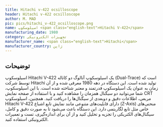 ```yaml
---
title: Hitachi v-422 ocsilloscope
header: Hitachi v-422 ocsilloscope
author: M. MAD
pic: pics/hitachi_v-422_ocsilloscope.png
name: اسیلوسکوپ <span class="english-text">Hitachi V-422</span>
manufacturing_date: 1980
category: تجهیزات الکترونیکی
manufacturer_name: <span class="english-text">Hitachi</span>
manufacturer_country: ژاپن
---
```


<h2 class="fa-IR-explanation-header">توضیحات</h2>
<p>
اسیلوسکوپ
<span class="english-text">Hitachi V-422</span>
یک اسیلوسکوپ آنالوگ دو کاناله
<span class="english-text">(Dual-Trace)</span>
است که توسط شرکت
<span class="english-text">Hitachi</span>
تولید شده است. این دستگاه در دهه 1980 معرفی شده و از آن زمان به عنوان یک
اسیلوسکوپ قدرتمند و معتبر شناخته شده است. با این اسیلوسکوپ، شما می‌توانید دو
سیگنال همزمان را مشاهده کنید و با استفاده از صفحه نمایش
<span class="english-text">CRT</span>
مربعی، اطلاعات دقیق و دوبعدی از سیگنال‌ها را دریافت کنید. همچنین، اسیلوسکوپ
<span class="english-text">Hitachi V-422</span>
دارای قابلیت‌های متنوعی مانند نمایش تابع اشباع
<span class="english-text">(Z-Axis)</span>
منحنی‌های خاص مثل تابع لگاریتمی دارد. این دستگاه باعث می‌شود تا به صورت دقیق و
کامل، سیگنال‌های الکتریکی را تجزیه و تحلیل کنید و از آن برای اندازه‌گیری، تست
و تعمیرات الکترونیکی استفاده کنید.
</p>
